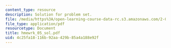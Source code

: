 ```yaml
---
content_type: resource
description: Solution for problem set.
file: /media/https%3A/open-learning-course-data-rc.s3.amazonaws.com/2-008-design-and-manufacturing-ii-spring-2004/4c25fa18116b92aa429b85a4a188e92f_hmewrk_05_sol.pdf
file_type: application/pdf
resourcetype: Document
title: hmewrk_05_sol.pdf
uid: 4c25fa18-116b-92aa-429b-85a4a188e92f
---
```

